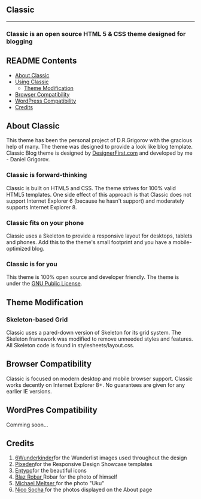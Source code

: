 <h2>Classic</h2>

<hr>

<h3>Classic is an open source HTML 5 & CSS theme designed for blogging</h3>

<h2>README Contents</h2>

<ul>
  <li><a href="#about-classic">About Classic</a></li>
  <li>
    <a href="#using-classic">Using Classic</a>
    <ul>
      <li><a href="#theme-modification">Theme Modification</a></li>
    </ul>
  </li>
  <li><a href="#browser-compatibility">Browser Compatibility</a></li>
  <li><a href="#wordpress-compatibility">WordPress Compatibility</a></li>
  <li><a href="#credits">Credits</a></li>
</ul>

<h2 id="about-classic">About Classic</h2>

<p>
  This theme has been the personal project of D.R.Grigorov with the gracious help of many. 
  The theme was designed to provide a look like blog template. Classic Blog theme is designed by 
  <a href="http://designerfirst.com">DesignerFirst.com</a> and developed by me - Daniel Grigorov.
</p>

<h3>Classic is forward-thinking</h3>
<p>
  Classic is built on HTML5 and CSS. The theme strives for 100% valid HTML5 templates. 
  One side effect of this approach is that Classic does not support Internet Explorer 6 (because he hasn't support)
  and moderately supports Internet Explorer 8.
</p>

<h3>Classic fits on your phone</h3>
<p>
  Classic uses a Skeleton to provide a responsive layout for desktops, tablets and phones. 
  Add this to the theme's small footprint and you have a mobile-optimized blog.
</p>

<h3>Classic is for you</h3>
<p>
  This theme is 100% open source and developer friendly. The theme is under the 
  <a href="http://www.gnu.org/copyleft/gpl.html">GNU Public License</a>.
</p>


<h2 id="theme-modification">Theme Modification</h2>

<h3>Skeleton-based Grid</h3>
<p>
  Classic uses a pared-down version of Skeleton for its grid system. The Skeleton framework was modified to 
  remove unneeded styles and features. All Skeleton code is found in stylesheets/layout.css.
</p>

<h2 id="browser-compatibility">Browser Compatibility</h2>
<p>
 Classic is focused on modern desktop and mobile browser support. Classic works decently on Internet Explorer 8+. 
 No guarantees are given for any earlier IE versions.
</p>

<h2 id="wordpress-compatibility">WordPres Compatibility</h2>
<p>
 Comming soon...
</p>

<h2 id="credits">Credits</h2>
<ol>
  <li><a href="http://6wunderkinder.com">6Wunderkinder</a>for the Wunderlist images used throughout the design </li>
  <li><a href="http://pixeden.com">Pixeden</a>for the Responsive Design Showcase templates </li>
  <li><a href="http://www.entypo.com/">Entypo</a>for the beautiful icons</li>
  <li><a href="http://blazrobar.com">Blaz Robar </a>Robar for the photo of himself </li>
  <li><a href="http://500px.com/mm_photo">Michael Meltser </a>for the photo "Uku" </li>
  <li><a href="http://500px.com/nicosochadesign">Nico Socha </a>for the photos displayed on the About page </li>
</ol>
